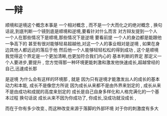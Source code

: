 # 一辩

顺境和逆境这个概念本事是 一个相对概念 , 而不是一个大而化之的绝对概念 , 换句话说,到底判断一个镜到底是顺境和逆境,要看针对什么而言    对方辩友提到一个人  一个人在那些情况下是顺境,那些情况下是逆境   要看前提   一个人的身边都是能跟他一争高下的 甚至有很对能够轻易超越他,对这一个人的事业相对是逆境 , 如果在身边其他人都远远的落后于他  然后他一个人能够轻轻松松的得到成功 , 这个是顺境  我觉得这个界定是一个更加清晰,也更加符合我们内心的 基本判断的界定  那定义一个人要进步,要提升 , 您方觉得那一种环境更能刺激和激发他快速成长,超越曾经的自己,迅速成长那

是逆境  为什么会有这样的环境那 , 就是 因为只有逆境才能激发出人的成长的基本动力和本能,  成长不是像您方所说  因为成长从来都不是由外界来划定的  , 成长从来不是由成功和成就的高度来划定的  成长是自己自身多样化和人格完满化的一个基本过程  换句话说 成长从来不因为你成功了, 你成长,没成功就没成长 , 

而在于你有多少改变.,   而这种改变来源于落脚的外部环境 对于你的刺激度有多大